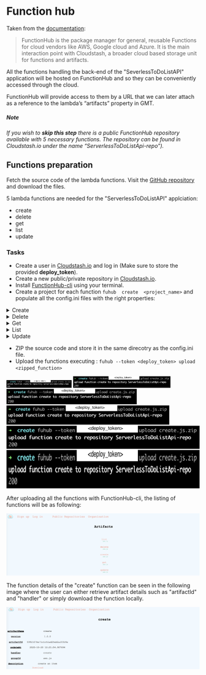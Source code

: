 # Function hub
Taken from the [documentation](https://functionhub-cli.readthedocs.io/en/latest/):

> FunctionHub is the package manager for general, reusable Functions for cloud vendors like AWS, Google cloud and Azure. It is the main interaction point with Cloudstash, a broader cloud based storage unit for functions
> and artifacts.

  
All the functions handling the back-end of the "SeverlessToDoListAPI" application will be hosted on FunctionHub and so they can be conveniently accessed through the cloud.

FunctionHub will provide access to them by a URL that we can later attach as a reference to the lambda’s “artifacts” property in GMT.

  
##### _Note_
_If you wish to **skip this step** there is a public FunctionHub repository available with 5 necessary functions. The repository can be found in Cloudstash.io under the name “ServerlessToDoListApi-repo”)._

## Functions preparation
Fetch the source code of the lambda functions. Visit the [GitHub repository](https://github.com/iaas-splab/todo-api-nodejs) and download the files.

5 lambda functions are needed for the "ServerlessToDoListAPI" applciation:
- create
- delete
- get
- list
- update
  
### Tasks
- Create a user in [Cloudstash.io](https://cloudstash.io/) and log in (Make sure to store the provided **deploy_token**).
- Create a new public/private repository in [Cloudstash.io](https://cloudstash.io/).
- Install [FunctionHub-cli](https://pypi.org/project/functionhub/) using your terminal.
-   Create a project for each function `fuhub  create  <project_name>` and populate all the config.ini files with the right properties:

 <details>
      <summary>Create</summary>

```

[REPOSITORY]
org = <your_cloudstash_user>
repository = <your_functions_repository>

[FUNCTION]
name = create
version = 1.0.0
description = create an item

[RUNTIME]
provider = aws
runtime = js
handler = create.handler
```

</details>
<details>
      <summary>Delete</summary>

```

[REPOSITORY]
org = <your_cloudstash_user>
repository = <your_functions_repository>

[FUNCTION]
name = delete
version = 1.0.0
description = delete an item

[RUNTIME]
provider = aws
runtime = js
handler = delete.handler
```

</details>
<details>
      <summary>Get</summary>

```

[REPOSITORY]
org = <your_cloudstash_user>
repository = <your_functions_repository>

[FUNCTION]
name = get
version = 1.0.0
description = get items

[RUNTIME]
provider = aws
runtime = js
handler = get.handler
```

</details>
<details>
      <summary>List</summary>

```

[REPOSITORY]
org = <your_cloudstash_user>
repository = <your_functions_repository>

[FUNCTION]
name = list
version = 1.0.0
description = list items

[RUNTIME]
provider = aws
runtime = js
handler = list.handler
```

</details>
<details>
      <summary>Update</summary>

```

[REPOSITORY]
org = <your_cloudstash_user>
repository = <your_functions_repository>

[FUNCTION]
name = update
version = 1.0.0
description = update an item

[RUNTIME]
provider = aws
runtime = js
handler = update.handler
```

</details>


-  ZIP the source code and store it in the same direcotry as the config.ini file.
-  Upload the functions executing : `fuhub --token <deploy_token> upload <zipped_function>`

<img src="img/FH-fuhub_upload.png" height="20">
<img src="img/FH-fuhub_upload.png" height="30">
<img src="img/FH-fuhub_upload.png" height="40">
<img src="img/FH-fuhub_upload.png" height="50">
<img src="img/FH-fuhub_upload.png" height="60">
<img src="img/FH-fuhub_upload.png" height="100">



After uploading all the functions with FunctionHub-cli, the listing of functions  will be as following:

![](img/FH-list_artifacts.png)

The function details of the "create" function can be seen in the following image where the user can either retrieve artifact details such as "artifactId" and "handler" or simply download the function locally.

![](img/FH-artifact_details.png)
